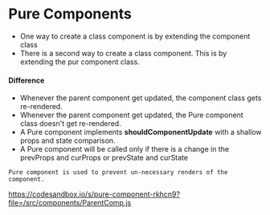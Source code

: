# Pure Components


- One way to create a class component is by extending the component class
- There is a second way to create a class component. This is by extending the pur component class.


#### Difference

- Whenever the parent component get updated, the component class gets re-rendered.
- Whenever the parent component get updated, the Pure component class doesn't get re-rendered.
- A Pure component implements **shouldComponentUpdate** with a shallow props and state comparison.
- A Pure component will be called only if there is a change in the prevProps and curProps or prevState and curState

```
Pure component is used to prevent un-necessary renders of the component.
```

https://codesandbox.io/s/pure-component-rkhcn9?file=/src/components/ParentComp.js
